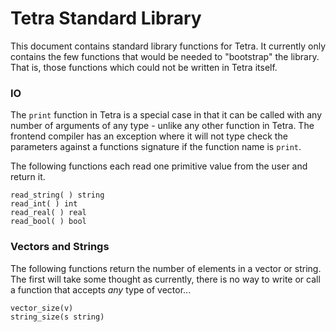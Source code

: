 # Tetra Standard Library

This document contains standard library functions for Tetra.  It currently only
contains the few functions that would be needed to "bootstrap" the library.
That is, those functions which could not be written in Tetra itself.

### IO
The ```print``` function in Tetra is a special case in that it can be called
with any number of arguments of any type - unlike any other function in Tetra.
The frontend compiler has an exception where it will not type check the
parameters against a functions signature if the function name is ```print```.


The following functions each read one primitive value from the user and return
it.

```
read_string( ) string
read_int( ) int
read_real( ) real
read_bool( ) bool
```


### Vectors and Strings
The following functions return the number of elements in a vector or string.
The first will take some thought as currently, there is no way to write or call
a function that accepts *any* type of vector...

```
vector_size(v)
string_size(s string)
```



